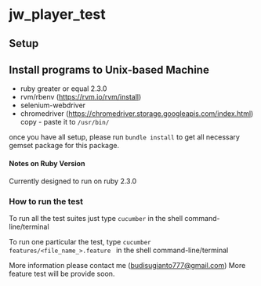 # jw_player_test

## Setup

## Install programs to Unix-based Machine

- ruby greater or equal 2.3.0
- rvm/rbenv (https://rvm.io/rvm/install)
- selenium-webdriver
- chromedriver (https://chromedriver.storage.googleapis.com/index.html) copy - paste it to `/usr/bin/`

once you have all setup, please run `bundle install` to get all necessary gemset package for this package.

#### Notes on Ruby Version

Currently designed to run on ruby 2.3.0

### How to run the test

To run all the test suites just type `cucumber` in the shell command-line/terminal

To run one particular the test,  type `cucumber features/<file_name_>.feature ` in the shell command-line/terminal

More information please contact me (budisugianto777@gmail.com)
More feature test will be provide soon.
